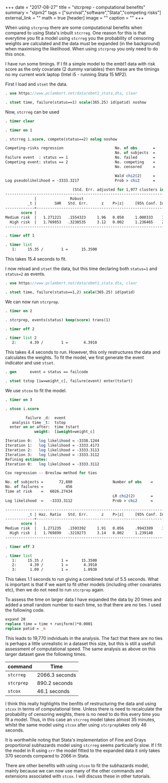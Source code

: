 +++
date = "2017-08-27"
title = "stcrprep - computational benefits"
summary = "stpm2"
tags = ["survival","software","Stata","competing risks"]
external_link = "" 
math = true
[header]
image = ""
caption = ""
+++

When using `stcrprep` there are some computational benefits when compared to using Stata's inbuilt `stcrreg`. One reason for this is that everytime you fit a model using `stcrreg` you the probability of censoring weights are calculated and the data must be expanded (in the background) when maximising the likelihood. When using `stcrprep` you only need to do this once. 

I have run some timings. If I fit a simple model to the embt1 data with risk score as the only covariate (2 dummy variables) then these are the timings no my current work laptop (Intel i5 - running Stata 15 MP2).

First I load and `stset` the data.

```stata
. use https://www.pclambert.net/data/ebmt1_stata.dta, clear

. stset time, failure(status==1) scale(365.25) id(patid) noshow

```

Now, `stcrreg` can be used

```stata
. timer clear

. timer on 1

. stcrreg i.score, compete(status==2) nolog noshow

Competing-risks regression                       No. of obs       =      1,977
                                                 No. of subjects  =      1,977
Failure event  : status == 1                     No. failed       =        456
Competing event: status == 2                     No. competing    =        685
                                                 No. censored     =        836

                                                 Wald chi2(2)     =       9.87
Log pseudolikelihood = -3333.3217                Prob > chi2      =     0.0072

                              (Std. Err. adjusted for 1,977 clusters in patid)
------------------------------------------------------------------------------
             |               Robust
          _t |        SHR   Std. Err.      z    P>|z|     [95% Conf. Interval]
-------------+----------------------------------------------------------------
       score |
Medium risk  |   1.271221   .1554323     1.96   0.050     1.000333    1.615465
  High risk  |   1.769853   .3238535     3.12   0.002     1.236465    2.533337
------------------------------------------------------------------------------

. timer off 1

. timer list
   1:     15.35 /        1 =      15.3500

```

This takes 15.4 seconds to fit. 

I now reload and `stset` the data, but this time declaring both `status=1` and `status=2` as events.

```stata
. use https://www.pclambert.net/data/ebmt1_stata.dta, clear

. stset time, failure(status==1,2) scale(365.25) id(patid)

```

We can now run `stcrprep`.

```stata
. timer on 2

. stcrprep, events(status) keep(score) trans(1)   

. timer off 2

. timer list 2
   2:      4.39 /        1 =       4.3910

```



This takes  4.4 seconds to run. However, this only restructures the data and calculates the weights. To fit the model, we first generate the event indicator and  use `stset`.


```stata
. gen      event = status == failcode

. stset tstop [iw=weight_c], failure(event) enter(tstart) 

```

We use `stcox` to fit the model.

```stata
. timer on 3

. stcox i.score

         failure _d:  event
   analysis time _t:  tstop
  enter on or after:  time tstart
             weight:  [iweight=weight_c]

Iteration 0:   log likelihood = -3338.1244
Iteration 1:   log likelihood = -3333.4173
Iteration 2:   log likelihood = -3333.3113
Iteration 3:   log likelihood = -3333.3112
Refining estimates:
Iteration 0:   log likelihood = -3333.3112

Cox regression -- Breslow method for ties

No. of subjects =       72,880                  Number of obs    =      72,880
No. of failures =          456
Time at risk    =   6026.27434
                                                LR chi2(2)       =        9.63
Log likelihood  =   -3333.3112                  Prob > chi2      =      0.0081

------------------------------------------------------------------------------
          _t | Haz. Ratio   Std. Err.      z    P>|z|     [95% Conf. Interval]
-------------+----------------------------------------------------------------
       score |
Medium risk  |   1.271235   .1593392     1.91   0.056     .9943389    1.625238
  High risk  |   1.769899   .3219273     3.14   0.002     1.239148     2.52798
------------------------------------------------------------------------------

. timer off 3

. timer list
   1:     15.35 /        1 =      15.3500
   2:      4.39 /        1 =       4.3910
   3:      1.09 /        1 =       1.0930

```

This takes  1.1 seconds to run giving a combined total of  5.5 seconds. What is important is that if we want to fit other models (including other covariates etc), then we do not need to run `stcrprep` again.

To assess the time on larger data I have expanded the data by 20 times and added a small random number to each time, so that there are no ties. I used the following code.

```stata
expand 20
replace time = time + runiform()*0.0001
replace patid = _n
```

This leads to 19,770 indviduals in the analysis. The fact that there are no ties is perhaps a little unrealistic in a dataset this size, but this is still a usefull assessment of computational speed. The same analysis as above on this larger dataset gave the following times.


|command|Time|
|---|---|
|`stcrreg`|2066.3 seconds|
|`stcrprep`|890.2 seconds|
|`stcox`|46.1 seconds|

I think this really highlights the benfits of restructuring the data and using `stcox` in terms of computational time. Unless there is need to recalculate the probability of censoring weights, there is no need to do this every time you fit a model. Thus, in this case an `stcrreg` model takes almost 35 minutes, whilst the same model using `stcox` after using `stcrprep`takes only 46 seconds.

It is worthwhile noting that Stata's implementation of Fine and Grays proportional subhazards model using `stcrreg` seems particularly slow. If I fit the model in R using `crr` the model fitted to the expanded data it only takes 370 seconds compared to 2066 in Stata. 

There are other benefits with using `stcox` to fit the subhazards model, mainly because we can now use many of the other commands and extensions associated with `stcox`. I will discuss these in other tutorials.


